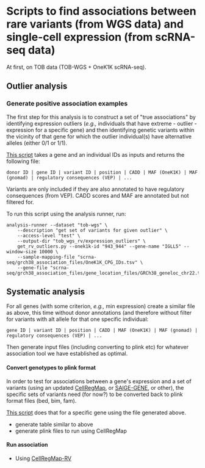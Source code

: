 # Scripts to find associations between rare variants (from WGS data) and single-cell expression (from scRNA-seq data)
At first, on TOB data (TOB-WGS + OneK1K scRNA-seq).

## Outlier analysis

### Generate positive association examples
The first step for this analysis is to construct a set of "true associations" by identifying expression outliers (_e.g.,_ individuals that have extreme - outlier - expression for a specific gene) and then identifying genetic variants within the vicinity of that gene for which the outlier individual(s) have alternative alleles (either 0/1 or 1/1).

[This script](get_rv_outliers.py) takes a gene and an individual IDs as inputs and returns the following file:

```donor ID | gene ID | variant ID | position | CADD | MAF (OneK1K) | MAF (gnomad) | regulatory consequences (VEP) | ...```

Variants are only included if they are also annotated to have regulatory consequences (from VEP).
CADD scores and MAF are annotated but not filtered for.

To run this script using the analysis runner, run:
```
analysis-runner --dataset "tob-wgs" \
    --description "get set of variants for given outlier" \
    --access-level "test" \
    --output-dir "tob_wgs_rv/expression_outliers" \
    get_rv_outliers.py --onek1k-id "943_944" --gene-name "IGLL5" --window-size 10000 \
    --sample-mapping-file "scrna-seq/grch38_association_files/OneK1K_CPG_IDs.tsv" \
    --gene-file "scrna-seq/grch38_association_files/gene_location_files/GRCh38_geneloc_chr22.tsv"
```

## Systematic analysis

For all genes (with some criterion, _e.g.,_ min expression) create a similar file as above, this time without donor annotations (and therefore without filter for variants with alt allele for that one specific individual:

```gene ID | variant ID | position | CADD | MAF (OneK1K) | MAF (gnomad) | regulatory consequences (VEP) | ...```

Then generate input files (including converting to plink etc) for whatever association tool we have established as optimal.

#### Convert genotypes to plink format
In order to test for associations between a gene's expression and a set of variants (using an updated [CellRegMap](https://github.com/limix/CellRegMap/), or [SAIGE-GENE](https://saigegit.github.io//SAIGE-doc/docs/set.html), or other), the specific sets of variants need (for now?) to be converted back to plink format files (bed, bim, fam).

[This script](get_gene_sets.py) does that for a specific gene using the file generated above.
* generate table similar to above
* generate plink files to run using CellRegMap

#### Run association 
* Using [CellRegMap-RV](https://github.com/annacuomo/CellRegMap)



